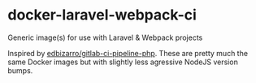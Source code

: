 # docker-laravel-webpack-ci
Generic image(s) for use with Laravel &amp; Webpack projects

Inspired by [edbizarro/gitlab-ci-pipeline-php](https://github.com/edbizarro/gitlab-ci-pipeline-php).
These are pretty much the same Docker images but with slightly less agressive NodeJS version bumps.
